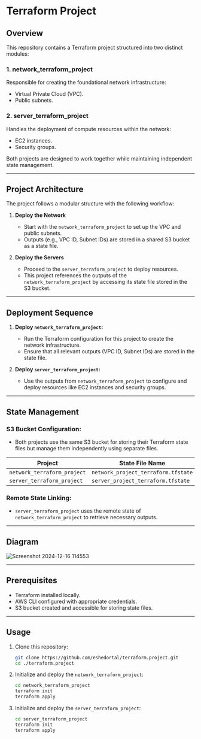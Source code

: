 # Terraform Project

## Overview
This repository contains a Terraform project structured into two distinct modules:

### 1. **network_terraform_project**
Responsible for creating the foundational network infrastructure:
- Virtual Private Cloud (VPC).
- Public subnets.

### 2. **server_terraform_project**
Handles the deployment of compute resources within the network:
- EC2 instances.
- Security groups.

Both projects are designed to work together while maintaining independent state management.

---

## Project Architecture
The project follows a modular structure with the following workflow:

1. **Deploy the Network**
   - Start with the `network_terraform_project` to set up the VPC and public subnets.
   - Outputs (e.g., VPC ID, Subnet IDs) are stored in a shared S3 bucket as a state file.

2. **Deploy the Servers**
   - Proceed to the `server_terraform_project` to deploy resources.
   - This project references the outputs of the `network_terraform_project` by accessing its state file stored in the S3 bucket.

---

## Deployment Sequence

1. **Deploy `network_terraform_project`:**
   - Run the Terraform configuration for this project to create the network infrastructure.
   - Ensure that all relevant outputs (VPC ID, Subnet IDs) are stored in the state file.

2. **Deploy `server_terraform_project`:**
   - Use the outputs from `network_terraform_project` to configure and deploy resources like EC2 instances and security groups.

---

## State Management

### S3 Bucket Configuration:
- Both projects use the same S3 bucket for storing their Terraform state files but manage them independently using separate files.

| Project                  | State File Name                     |
|--------------------------|--------------------------------------|
| `network_terraform_project` | `network_project_terraform.tfstate` |
| `server_terraform_project`  | `server_project_terraform.tfstate`  |

### Remote State Linking:
- `server_terraform_project` uses the remote state of `network_terraform_project` to retrieve necessary outputs.

---

## Diagram
![Screenshot 2024-12-16 114553](https://github.com/user-attachments/assets/9ed28391-c82e-40ea-a4a8-1f984b73068b)

---

## Prerequisites

- Terraform installed locally.
- AWS CLI configured with appropriate credentials.
- S3 bucket created and accessible for storing state files.

---

## Usage

1. Clone this repository:
   ```bash
   git clone https://github.com/eshedortal/terraform.project.git
   cd ./terraform.project

2. Initialize and deploy the `network_terraform_project`:
   ```bash
   cd network_terraform_project
   terraform init
   terraform apply

3. Initialize and deploy the `server_terraform_project`:
   ```bash
   cd server_terraform_project
   terraform init
   terraform apply

